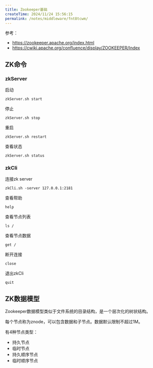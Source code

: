 ```yaml
---
title: Zookeeper基础
createTime: 2024/11/24 15:56:15
permalink: /notes/middleware/fnt8tcwm/
---
```

参考：

- https://zookeeper.apache.org/index.html
- https://cwiki.apache.org/confluence/display/ZOOKEEPER/Index

## ZK命令

### zkServer

启动

`zkServer.sh start`

停止

`zkServer.sh stop`

重启

`zkServer.sh restart`

查看状态

`zkServer.sh status`

### zkCli

连接zk server

`zkCli.sh -server 127.0.0.1:2181`

查看帮助

`help`

查看节点列表

`ls /`

查看节点数据

`get /`

断开连接

`close`

退出zkCli

`quit`

## ZK数据模型

Zookeeper数据模型类似于文件系统的目录结构，是一个层次化的树状结构。

每个节点称为znode，可以包含数据和子节点。数据默认限制不超过1M。

有4种节点类型：

- 持久节点
- 临时节点
- 持久顺序节点
- 临时顺序节点
